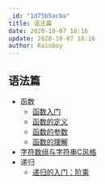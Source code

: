 ```yaml
---
_id: "1d75b5acba"
title: 语法篇
date: 2020-10-07 18:16
update: 2020-10-07 18:16
author: Rainboy
---
```



## 语法篇

 - 函数
   - [函数入门](https://www.bilibili.com/video/BV11A411J792/)
   - [函数的定义](https://www.bilibili.com/video/BV1p54y11723/)
   - [函数的参数](https://www.bilibili.com/video/BV1Ey4y1C7yx/)
   - [函数的理解](https://www.bilibili.com/video/BV1f5411j7YW/)
 - [字符数组与字符串C风格](https://www.bilibili.com/video/BV1b5411j7Jh/)
 - 递归
    - [递归的入门：阶乘](https://www.bilibili.com/video/BV1AT4y1w7Wt/)
